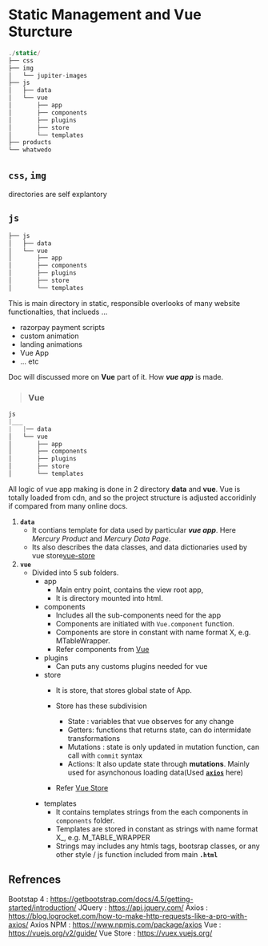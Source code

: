 # Static Management and Vue Sturcture
```js
./static/
├── css
├── img
│   └── jupiter-images
├── js
│   ├── data
│   └── vue
│       ├── app
│       ├── components
│       ├── plugins
│       ├── store
│       └── templates
├── products
└── whatwedo
```
## **`css`**, **`img`** 
directories are self explantory

##  **`js`**
```js
├── js
│   ├── data
│   └── vue
│       ├── app
│       ├── components
│       ├── plugins
│       ├── store
│       └── templates
```
This is main directory in static, responsible overlooks of many website functionalties, that inclueds ...
- razorpay payment scripts
- custom animation
- landing animations
- Vue App
- ... etc


Doc will discussed more on **Vue** part of it. How ***vue app*** is made.
> ### Vue
```js
js
|___
|   |── data
│   └── vue
│       ├── app
│       ├── components
│       ├── plugins
│       ├── store
│       └── templates
```
All logic of vue app making is done in 2 directory **data** and **vue**. Vue is totally loaded from cdn, and so the project structure is adjusted accoridinly if compared from many online docs.
1. **`data`**
    - It contians template for data used by particular ***vue app***. Here *Mercury Product* and *Mercury Data Page*.
    - Its also describes the data classes, and data dictionaries used by vue store[vue-store]
2. **`vue`**
    - Divided into 5 sub folders.
        - app 
            - Main entry point, contains the view root app, 
            - It is directory mounted into html.
        - components
            - Includes all the sub-components need for the app
            - Components are initiated with `Vue.component` function.
            - Components are store in constant with name format X<app-name-camelCase>, e.g. MTableWrapper.
            - Refer components from [Vue][vue-components]
        - plugins
            - Can puts any customs plugins needed for vue
        - store
            - It is store, that stores global state of App.
            - Store has these subdivision
                - State : variables that vue observes for any change
                - Getters: functions that returns state, can do intermidate transformations
                - Mutations : state is only updated in mutation function, can call with `commit` syntax
                - Actions: It also update state through **mutations**. Mainly used for asynchonous loading data(Used [**`axios`**][axios] here)

            - Refer [Vue Store][vue-store]
        - templates
            - It contains templates strings from the each components in `components` folder.
            - Templates are stored in constant as strings with name format X_<app-name-capital-snake-case>, e.g. M_TABLE_WRAPPER
            - Strings may includes any htmls tags, bootsrap classes, or any other style / js function included from main **`.html`**

## Refrences 
Bootstap 4 : https://getbootstrap.com/docs/4.5/getting-started/introduction/
JQuery : https://api.jquery.com/
Axios : https://blog.logrocket.com/how-to-make-http-requests-like-a-pro-with-axios/
Axios NPM : https://www.npmjs.com/package/axios
Vue : https://vuejs.org/v2/guide/
Vue Store : https://vuex.vuejs.org/

[axios]: https://www.npmjs.com/package/axios
[vue]: https://vuejs.org/v2/guide/
[vue-store]: https://vuex.vuejs.org/
[vue-components]: https://vuejs.org/v2/guide/components-registration.html